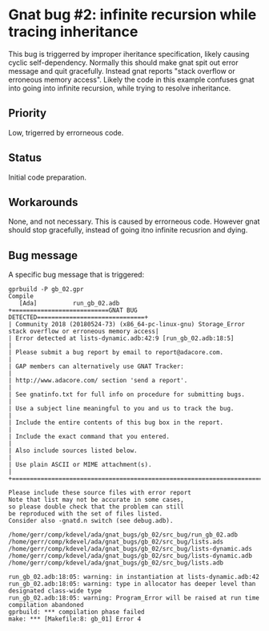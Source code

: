 # Gnat bug #2: infinite recursion while tracing inheritance
This bug is triggerred by improper iheritance specification, likely causing cyclic self-dependency.
Normally this should make gnat spit out error message and quit gracefully. Instead gnat
reports "stack overflow or erroneous memory access". Likely the code in this example
confuses gnat into going into infinite recursion, while trying to resolve inheritance.

## Priority
Low, trigerred by errorneous code.

## Status
Initial code preparation.

## Workarounds
None, and not necessary. This is caused by errorneous code. However gnat should stop gracefully,
instead of going itno infinite recusrion and dying.

## Bug message
A specific bug message that is triggered:
```
gprbuild -P gb_02.gpr
Compile
   [Ada]          run_gb_02.adb
+===========================GNAT BUG DETECTED==============================+
| Community 2018 (20180524-73) (x86_64-pc-linux-gnu) Storage_Error stack overflow or erroneous memory access|
| Error detected at lists-dynamic.adb:42:9 [run_gb_02.adb:18:5]            |
| Please submit a bug report by email to report@adacore.com.               |
| GAP members can alternatively use GNAT Tracker:                          |
| http://www.adacore.com/ section 'send a report'.                         |
| See gnatinfo.txt for full info on procedure for submitting bugs.         |
| Use a subject line meaningful to you and us to track the bug.            |
| Include the entire contents of this bug box in the report.               |
| Include the exact command that you entered.                              |
| Also include sources listed below.                                       |
| Use plain ASCII or MIME attachment(s).                                   |
+==========================================================================+

Please include these source files with error report
Note that list may not be accurate in some cases,
so please double check that the problem can still
be reproduced with the set of files listed.
Consider also -gnatd.n switch (see debug.adb).

/home/gerr/comp/kdevel/ada/gnat_bugs/gb_02/src_bug/run_gb_02.adb
/home/gerr/comp/kdevel/ada/gnat_bugs/gb_02/src_bug/lists.ads
/home/gerr/comp/kdevel/ada/gnat_bugs/gb_02/src_bug/lists-dynamic.ads
/home/gerr/comp/kdevel/ada/gnat_bugs/gb_02/src_bug/lists-dynamic.adb
/home/gerr/comp/kdevel/ada/gnat_bugs/gb_02/src_bug/lists.adb

run_gb_02.adb:18:05: warning: in instantiation at lists-dynamic.adb:42
run_gb_02.adb:18:05: warning: type in allocator has deeper level than designated class-wide type
run_gb_02.adb:18:05: warning: Program_Error will be raised at run time
compilation abandoned
gprbuild: *** compilation phase failed
make: *** [Makefile:8: gb_01] Error 4
```
